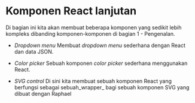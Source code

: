 # Komponen React lanjutan

Di bagian ini kita akan membuat beberapa komponen yang sedikit lebih kompleks dibanding komponen-komponen di bagian 1 - Pengenalan.

* _Dropdown menu_
	Membuat _dropdown menu_ sederhana dengan React dan data JSON.

* _Color picker_
	Sebuah komponen _color picker_ sederhana menggunakan React.

* _SVG control_
	Di sini kita membuat sebuah komponen React yang berfungsi sebagai sebuah_wrapper_ bagi sebuah komponen SVG yang dibuat dengan Raphael